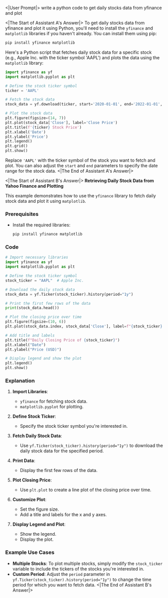 <|User Prompt|>
write a python code to get daily stocks data from yfinance and plot

<|The Start of Assistant A's Answer|>
To get daily stocks data from yfinance and plot it using Python, you'll need to install the `yfinance` and `matplotlib` libraries if you haven't already. You can install them using pip:

```bash
pip install yfinance matplotlib
```

Here's a Python script that fetches daily stock data for a specific stock (e.g., Apple Inc. with the ticker symbol 'AAPL') and plots the data using the `matplotlib` library:

```python
import yfinance as yf
import matplotlib.pyplot as plt

# Define the stock ticker symbol
ticker = 'AAPL'

# Fetch the stock data
stock_data = yf.download(ticker, start='2020-01-01', end='2022-01-01', interval='1d')

# Plot the stock data
plt.figure(figsize=(14, 7))
plt.plot(stock_data['Close'], label='Close Price')
plt.title(f'{ticker} Stock Price')
plt.xlabel('Date')
plt.ylabel('Price')
plt.legend()
plt.grid()
plt.show()
```

Replace `'AAPL'` with the ticker symbol of the stock you want to fetch and plot. You can also adjust the `start` and `end` parameters to specify the date range for the stock data.
<|The End of Assistant A's Answer|>

<|The Start of Assistant B's Answer|>
**Retrieving Daily Stock Data from Yahoo Finance and Plotting**

This example demonstrates how to use the `yfinance` library to fetch daily stock data and plot it using `matplotlib`.

### Prerequisites

- Install the required libraries:
  ```bash
  pip install yfinance matplotlib
  ```

### Code

```python
# Import necessary libraries
import yfinance as yf
import matplotlib.pyplot as plt

# Define the stock ticker symbol
stock_ticker = "AAPL"  # Apple Inc.

# Download the daily stock data
stock_data = yf.Ticker(stock_ticker).history(period="1y")

# Print the first few rows of the data
print(stock_data.head())

# Plot the closing price over time
plt.figure(figsize=(10, 6))
plt.plot(stock_data.index, stock_data['Close'], label=f"{stock_ticker} Closing Price")

# Add title and labels
plt.title(f"Daily Closing Price of {stock_ticker}")
plt.xlabel("Date")
plt.ylabel("Price (USD)")

# Display legend and show the plot
plt.legend()
plt.show()
```

### Explanation

1. **Import Libraries**: 
   - `yfinance` for fetching stock data.
   - `matplotlib.pyplot` for plotting.

2. **Define Stock Ticker**: 
   - Specify the stock ticker symbol you're interested in.

3. **Fetch Daily Stock Data**:
   - Use `yf.Ticker(stock_ticker).history(period="1y")` to download the daily stock data for the specified period.

4. **Print Data**:
   - Display the first few rows of the data.

5. **Plot Closing Price**:
   - Use `plt.plot` to create a line plot of the closing price over time.

6. **Customize Plot**:
   - Set the figure size.
   - Add a title and labels for the x and y axes.

7. **Display Legend and Plot**:
   - Show the legend.
   - Display the plot.

### Example Use Cases

- **Multiple Stocks**: To plot multiple stocks, simply modify the `stock_ticker` variable to include the tickers of the stocks you're interested in.
- **Custom Period**: Adjust the `period` parameter in `yf.Ticker(stock_ticker).history(period="1y")` to change the time period for which you want to fetch data.
<|The End of Assistant B's Answer|>